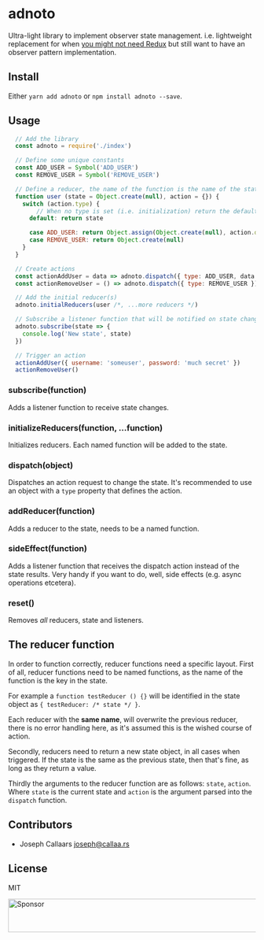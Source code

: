 # adnoto
Ultra-light library to implement observer state management. i.e. lightweight replacement for when [you might not need Redux](https://medium.com/@dan_abramov/you-might-not-need-redux-be46360cf367) but still want to have an observer pattern implementation.


## Install

Either `yarn add adnoto` or `npm install adnoto --save`.

## Usage

```javascript
  // Add the library
  const adnoto = require('./index')

  // Define some unique constants
  const ADD_USER = Symbol('ADD_USER')
  const REMOVE_USER = Symbol('REMOVE_USER')

  // Define a reducer, the name of the function is the name of the state
  function user (state = Object.create(null), action = {}) {
    switch (action.type) {
        // When no type is set (i.e. initialization) return the default state
      default: return state

      case ADD_USER: return Object.assign(Object.create(null), action.data)
      case REMOVE_USER: return Object.create(null)
    }
  }

  // Create actions
  const actionAddUser = data => adnoto.dispatch({ type: ADD_USER, data })
  const actionRemoveUser = () => adnoto.dispatch({ type: REMOVE_USER })

  // Add the initial reducer(s)
  adnoto.initialReducers(user /*, ...more reducers */)

  // Subscribe a listener function that will be notified on state change
  adnoto.subscribe(state => {
    console.log('New state', state)
  })

  // Trigger an action
  actionAddUser({ username: 'someuser', password: 'much secret' })
  actionRemoveUser()
```

### subscribe(function)

Adds a listener function to receive state changes.

### initializeReducers(function, ...function)

Initializes reducers. Each named function will be added to the state.

### dispatch(object)

Dispatches an action request to change the state. It's recommended to use an object with a `type` property that defines the action. 

### addReducer(function)

Adds a reducer to the state, needs to be a named function.

### sideEffect(function)

Adds a listener function that receives the dispatch action instead of the state results. Very handy if you want to do, well, side effects (e.g. async operations etcetera).

### reset()

Removes _all_ reducers, state and listeners.

## The reducer function

In order to function correctly, reducer functions need a specific layout. First of all, reducer functions need to be named functions, as the name of the function is the key in the state.

For example a `function testReducer () {}` will be identified in the state object as `{ testReducer: /* state */ }`. 

Each reducer with the **same name**, will overwrite the previous reducer, there is no error handling here, as it's assumed this is the wished course of action.

Secondly, reducers need to return a new state object, in all cases when triggered. If the state is the same as the previous state, then that's fine, as long as they return a value.

Thirdly the arguments to the reducer function are as follows: `state`, `action`. Where `state` is the current state and `action` is the argument parsed into the `dispatch` function.

## Contributors 

- Joseph Callaars <joseph@callaa.rs>


## License

MIT


<a target='_blank' rel='nofollow' href='https://app.codesponsor.io/link/AEMubo6XgXjBRq7V3urxNFC3/bcallaars/adnoto'>  <img alt='Sponsor' width='888' height='68' src='https://app.codesponsor.io/embed/AEMubo6XgXjBRq7V3urxNFC3/bcallaars/adnoto.svg' /></a>

